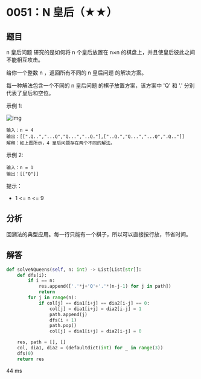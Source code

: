 # 0051：N 皇后（★★）


## 题目

n 皇后问题 研究的是如何将 n 个皇后放置在 n×n 的棋盘上，并且使皇后彼此之间不能相互攻击。

给你一个整数 n ，返回所有不同的 n 皇后问题 的解决方案。

每一种解法包含一个不同的 n 皇后问题 的棋子放置方案，该方案中 'Q' 和 '.' 分别代表了皇后和空位。

示例 1:

![img](https://assets.leetcode.com/uploads/2020/11/13/queens.jpg)

	输入：n = 4
	输出：[[".Q..","...Q","Q...","..Q."],["..Q.","Q...","...Q",".Q.."]]
	解释：如上图所示，4 皇后问题存在两个不同的解法。

示例 2:

	输入：n = 1
	输出：[["Q"]]

提示：
- 1 <= n <= 9

	
## 分析

回溯法的典型应用。每一行只能有一个棋子，所以可以直接按行放，节省时间。

## 解答

```python
def solveNQueens(self, n: int) -> List[List[str]]:
    def dfs(i):
        if i == n:
            res.append(['.'*j+'Q'+'.'*(n-j-1) for j in path])
            return
        for j in range(n):
            if col[j] == dia1[i+j] == dia2[i-j] == 0:
                col[j] = dia1[i+j] = dia2[i-j] = 1
                path.append(j)
                dfs(i + 1)
                path.pop()
                col[j] = dia1[i+j] = dia2[i-j] = 0

    res, path = [], []
    col, dia1, dia2 = (defaultdict(int) for _ in range(3))
    dfs(0)
    return res
```
44 ms
